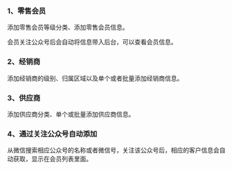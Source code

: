### 1、零售会员

添加零售会员等级分类、添加零售会员信息。

会员关注公众号后会自动将信息带入后台，可以查看会员信息。

### 2、经销商

添加经销商的级别、归属区域以及单个或者批量添加经销商信息。

### 3、供应商

添加供应商分类、单个或批量添加供应商信息。

### 4、通过关注公众号自动添加

从微信搜索相应公众号的名称或者微信号，关注该公众号后，相应的客户信息会自动获取，显示在会员列表里面。

